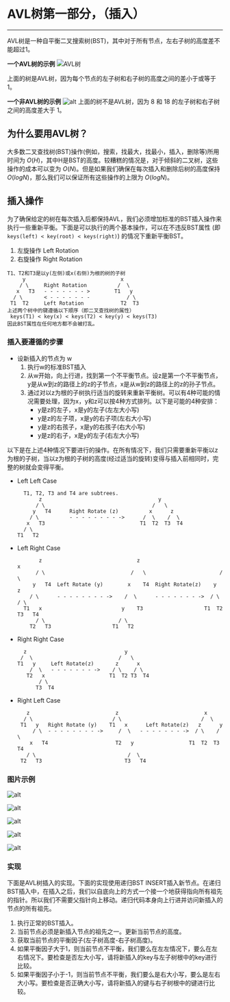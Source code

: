 # AVL树第一部分，（插入）

------

AVL树是一种自平衡二叉搜索树(BST)，其中对于所有节点，左右子树的高度差不能超过1。

**一个AVL树的示例**
![AVL树](https://media.geeksforgeeks.org/wp-content/cdn-uploads/AVL-Tree1.jpg)

上面的树是AVL树，因为每个节点的左子树和右子树的高度之间的差小于或等于1。

**一个非AVL树的示例**
![alt](https://media.geeksforgeeks.org/wp-content/cdn-uploads/Not-AVL1.jpg)
上面的树不是AVL树，因为 8 和 18 的左子树和右子树之间的高度差大于 1。

## 为什么要用AVL树？
大多数二叉查找树(BST)操作(例如，搜索，找最大，找最小，插入，删除等)所用时间为 $O(H)$，其中H是BST的高度。较糟糕的情况是，对于倾斜的二叉树，这些操作的成本可以变为 $O(N)$。但是如果我们确保在每次插入和删除后树的高度保持 $O(logN)$，那么我们可以保证所有这些操作的上限为 $O(logN)$。

## 插入操作
为了确保给定的树在每次插入后都保持AVL，我们必须增加标准的BST插入操作来执行一些重新平衡。下面是可以执行的两个基本操作，可以在不违反BST属性 (即 `keys(left) < key(root) < keys(right)`) 的情况下重新平衡BST。
1. 左旋操作 Left Rotation
2. 右旋操作 Right Rotation
```
T1、T2和T3是以y(左侧)或x(右侧)为根的树的子树          
     y                               x
    / \     Right Rotation          /  \
   x   T3   - - - - - - - >        T1   y 
  / \       < - - - - - - -            / \
 T1  T2     Left Rotation            T2  T3
上述两个树中的键遵循以下顺序（即二叉查找树的属性）
 keys(T1) < key(x) < keys(T2) < key(y) < keys(T3)
因此BST属性在任何地方都不会被打乱。
```

### 插入要遵循的步骤
* 设新插入的节点为 w
  1. 执行w的标准BST插入
  2. 从w开始，向上行进，找到第一个不平衡节点。设z是第一个不平衡节点，y是从w到z的路径上的z的子节点，x是从w到z的路径上的z的孙子节点。
  3. 通过对以z为根的子树执行适当的旋转来重新平衡树。可以有4种可能的情况需要处理，因为x，y和z可以按4种方式排列。以下是可能的4种安排：
     * y是z的左子，x是y的左子(左左大小写)
     * y是z的左子项，x是y的右子项(左右大小写)
     * y是z的右孩子，x是y的右孩子(右大小写)
     * y是z的右子，x是y的左子(右左大小写)

以下是在上述4种情况下要进行的操作。在所有情况下，我们只需要重新平衡以z为根的子树，当以z为根的子树的高度(经过适当的旋转)变得与插入前相同时，完整的树就会变得平衡。

* Left Left Case
  ```
    T1, T2, T3 and T4 are subtrees.
         z                                      y 
        / \                                   /   \
       y   T4      Right Rotate (z)          x      z
      / \          - - - - - - - - ->      /  \    /  \ 
     x   T3                               T1  T2  T3  T4
    / \
  T1   T2
  ```

* Left Right Case
  ```
         z                               z                           x
        / \                            /   \                        /  \ 
       y   T4  Left Rotate (y)        x    T4  Right Rotate(z)    y      z
      / \      - - - - - - - - ->    /  \      - - - - - - - ->  / \    / \
    T1   x                          y    T3                    T1  T2 T3   T4
        / \                        / \
      T2   T3                    T1   T2

  ```

* Right Right Case
  ```
    z                                y
   /  \                            /   \ 
  T1   y     Left Rotate(z)       z      x
      /  \   - - - - - - - ->    / \    / \
     T2   x                     T1  T2 T3  T4
         / \
        T3  T4

  ```

* Right Left Case
  ```
     z                            z                            x
    / \                          / \                          /  \ 
   T1   y   Right Rotate (y)    T1   x      Left Rotate(z)   z      y
       / \  - - - - - - - - ->     /  \   - - - - - - - ->  / \    / \
      x   T4                      T2   y                  T1  T2  T3  T4
     / \                              /  \
   T2   T3                           T3   T4

  ```

### 图片示例
![alt](https://media.geeksforgeeks.org/wp-content/uploads/AVL-Insertion-1.jpg)

![alt](https://media.geeksforgeeks.org/wp-content/uploads/AVL-Insertion1-1.jpg)

![alt](https://media.geeksforgeeks.org/wp-content/uploads/AVL_INSERTION2-1.jpg)

![alt](https://media.geeksforgeeks.org/wp-content/uploads/AVL_Insertion_3-1.jpg)

![alt](https://media.geeksforgeeks.org/wp-content/uploads/AVL_Tree_4-1.jpg)

### 实现
下面是AVL树插入的实现。下面的实现使用递归BST INSERT插入新节点。在递归BST插入中，在插入之后，我们以自底向上的方式一个接一个地获得指向所有祖先的指针。所以我们不需要父指针向上移动。递归代码本身向上行进并访问新插入的节点的所有祖先。
1. 执行正常的BST插入。
2. 当前节点必须是新插入节点的祖先之一。更新当前节点的高度。
3. 获取当前节点的平衡因子(左子树高度-右子树高度)。
4. 如果平衡因子大于1，则当前节点不平衡，我们要么在左左情况下，要么在左右情况下。要检查是否左大小写，请将新插入的key与左子树根中的key进行比较。
5. 如果平衡因子小于-1，则当前节点不平衡，我们要么是右大小写，要么是左右大小写。要检查是否正确大小写，请将新插入的键与右子树根中的键进行比较。

